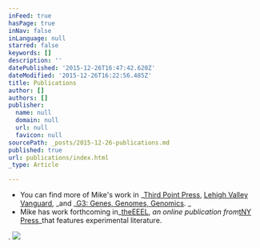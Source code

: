 ```yaml
---
inFeed: true
hasPage: true
inNav: false
inLanguage: null
starred: false
keywords: []
description: ''
datePublished: '2015-12-26T16:47:42.620Z'
dateModified: '2015-12-26T16:22:56.485Z'
title: Publications
author: []
authors: []
publisher:
  name: null
  domain: null
  url: null
  favicon: null
sourcePath: _posts/2015-12-26-publications.md
published: true
url: publications/index.html
_type: Article

---
```

* You
can find more of Mike's work in _[Third
Point Press][0], [Lehigh Valley Vanguard][1], _and _[G3: Genes, Genomes, Genomics][2]. _
* Mike has work forthcoming in_[theEEEL][3], _an online publication from_[tNY Press][4]_that features experimental literature.

. ![](https://the-grid-user-content.s3-us-west-2.amazonaws.com/25c6a04b-5dac-4e92-8c75-3eb351374528.gif)

[0]: http://thirdpointpress.com/2015/05/14/glow-in-the-dark-our-new-business-model-for-the-second-half-of-this-decade/
[1]: http://www.lehighvalleyvanguard.org/#!Michael-Salgado-KANBAN/cmbz/A75A7536-C280-436C-9566-E3E517143C53
[2]: http://www.g3journal.org/content/5/5/719.full
[3]: https://theeeel.com/
[4]: https://tny.press/